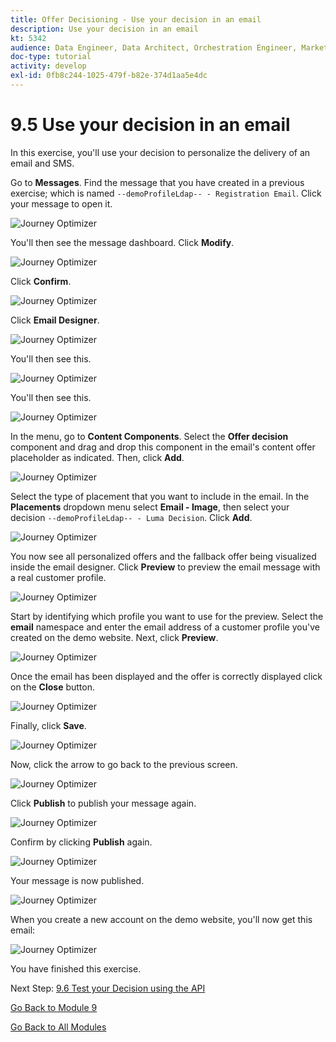 ```yaml
---
title: Offer Decisioning - Use your decision in an email
description: Use your decision in an email
kt: 5342
audience: Data Engineer, Data Architect, Orchestration Engineer, Marketer
doc-type: tutorial
activity: develop
exl-id: 0fb8c244-1025-479f-b82e-374d1aa5e4dc
---
```

# 9.5 Use your decision in an email

In this exercise, you'll use your decision to personalize the delivery of an email and SMS.

Go to **Messages**. Find the message that you have created in a previous exercise; which is named `--demoProfileLdap-- - Registration Email`. Click your message to open it. 

![Journey Optimizer](./images/emailoffer1.png)

You'll then see the message dashboard. Click **Modify**. 

![Journey Optimizer](./images/emailoffer2.png)

Click **Confirm**.

![Journey Optimizer](./images/emailoffer3.png)

Click **Email Designer**.

![Journey Optimizer](./images/emailoffer4.png)

You'll then see this.

![Journey Optimizer](./images/emailoffer5.png)

You'll then see this.

![Journey Optimizer](./images/emailoffer6.png)

In the menu, go to **Content Components**. Select the **Offer decision** component and drag and drop this component in the email's content offer placeholder as indicated. Then, click **Add**.

![Journey Optimizer](./images/emailoffer7.png)

Select the type of placement that you want to include in the email. In the **Placements** dropdown menu select **Email - Image**, then select your decision `--demoProfileLdap-- - Luma Decision`. Click **Add**.

![Journey Optimizer](./images/emailoffer8.png)

You now see all personalized offers and the fallback offer being visualized inside the email designer. Click  **Preview** to preview the email message with a real customer profile.

![Journey Optimizer](./images/emailoffer9.png)

Start by identifying which profile you want to use for the preview. Select the **email** namespace and enter the email address of a customer profile you've created on the demo website. Next, click **Preview**.

![Journey Optimizer](./images/emailoffer10.png)

Once the email has been displayed and the offer is correctly displayed click on the **Close** button.

![Journey Optimizer](./images/emailoffer11.png)

Finally, click **Save**.

![Journey Optimizer](./images/emailoffer12.png)

Now, click the arrow to go back to the previous screen.

![Journey Optimizer](./images/emailoffer13.png)

Click **Publish** to publish your message again.

![Journey Optimizer](./images/emailoffer14.png)

Confirm by clicking **Publish** again.

![Journey Optimizer](./images/emailoffer15.png)

Your message is now published.

![Journey Optimizer](./images/emailoffer16.png)

When you create a new account on the demo website, you'll now get this email:

![Journey Optimizer](./images/emailoffer17.png)

You have finished this exercise. 

Next Step: [9.6 Test your Decision using the API](./ex6.md)

[Go Back to Module 9](./offer-decisioning.md)

[Go Back to All Modules](./../../overview.md)
